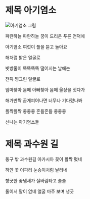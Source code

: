 # 제목 아기염소
![아기염소 그림](./baby-goat.PNG)

파란하늘 파란하늘 꿈이 드리운 푸른 언덕에

아기염소 여럿이 풀을 뜯고 놀아요

해처럼 밝은 얼굴로

빗방울이 뚝뚝뚝뚝 떨어지는 날에는

잔뜩 찡그린 얼굴로

엄마찾아 음메 아빠찾아 음메 울상을 짓다가

해가반짝 곱게피어나면 너무나 기다렸나봐

폴짝폴짝 콩콩콩 흔들흔들 콩콩콩

신나는 아기염소들

# 제목 과수원 길
동구 밖 과수원길 아카시아 꽃이 활짝 폈네

하얀 꽃 이파리 눈송이처럼 날리네

향긋한 꽃냄새가 실바람타고 솔솔

둘이서 말이 없네 얼굴 마주 보며 생긋

